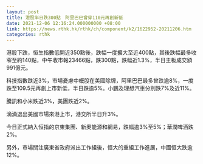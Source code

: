 ```yaml
---
layout: post
title: 港股半日跌300點　阿里巴巴曾穿110元再創新低
date: 2021-12-06 12:16:24.000000000 +08:00
link: https://news.rthk.hk/rthk/ch/component/k2/1622952-20211206.htm
categories: rthk
---
```


港股下跌，恒生指數低開近350點後，跌幅一度擴大至近400點，其後跌幅最多收窄至約140點，中午收市報23466點，跌300點，跌幅近1.3%，半日主板成交額991億元。

科技指數跌近3%，市場憂慮中概股在美國除牌，阿里巴巴最多曾跌逾8%，一度跌至109.5元再創上市新低，半日跌逾5%。小鵬及理想汽車分別跌7%及近11%。

騰訊和小米跌近3%，美團跌近2%。

滴滴退出美國市場來港上市，港交所半日升3%。

今日正式納入恒指的京東集團、新奧能源和網易，跌幅逾3%至5%；華潤啤酒跌2%。

另外，市場關注廣東省政府派出工作組後，恒大的重組工作進展，中國恒大跌逾12%。
